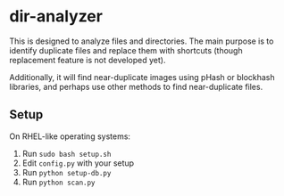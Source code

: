dir-analyzer
============

This is designed to analyze files and directories. The main purpose is to
identify duplicate files and replace them with shortcuts (though replacement
feature is not developed yet).

Additionally, it will find near-duplicate images using pHash or blockhash
libraries, and perhaps use other methods to find near-duplicate files.

## Setup

On RHEL-like operating systems:

1. Run `sudo bash setup.sh`
2. Edit `config.py` with your setup
3. Run `python setup-db.py`
4. Run `python scan.py`
